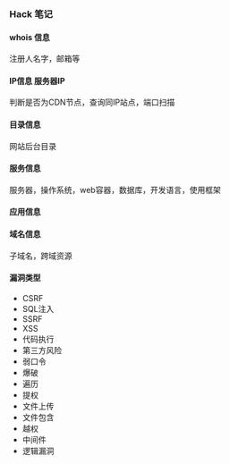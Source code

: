 ### Hack 笔记
#### whois 信息
注册人名字，邮箱等

#### IP信息 服务器IP
判断是否为CDN节点，查询同IP站点，端口扫描

#### 目录信息
网站后台目录

#### 服务信息
服务器，操作系统，web容器，数据库，开发语言，使用框架

#### 应用信息

#### 域名信息
子域名，跨域资源

#### 漏洞类型
- CSRF 
- SQL注入
- SSRF
- XSS
- 代码执行
- 第三方风险
- 弱口令
- 爆破
- 遍历
- 提权
- 文件上传
- 文件包含
- 越权
- 中间件
- 逻辑漏洞

